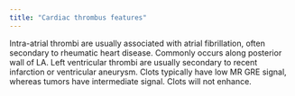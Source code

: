 ```yaml
---
title: "Cardiac thrombus features"
---
```

Intra-atrial thrombi are usually associated with atrial fibrillation, often secondary to rheumatic heart disease. Commonly occurs along posterior wall of LA. Left ventricular thrombi are usually secondary to recent infarction or ventricular aneurysm. Clots typically have low MR GRE signal, whereas tumors have intermediate signal. Clots will not enhance.

